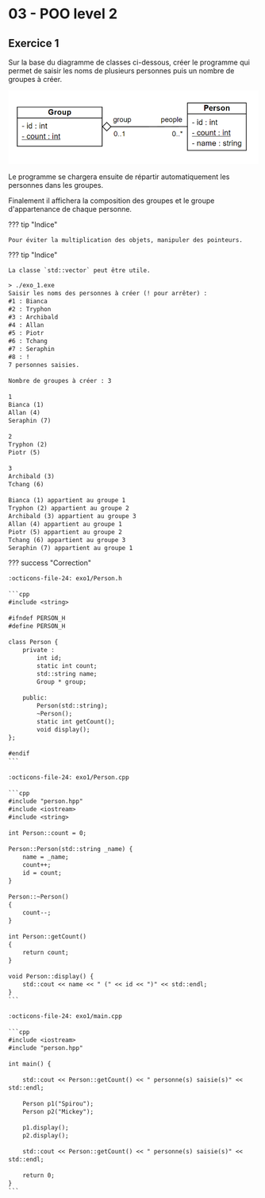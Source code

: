 # 03 - POO level 2

## Exercice 1

Sur la base du diagramme de classes ci-dessous, créer le programme qui permet de saisir les noms de plusieurs personnes puis un nombre de groupes à créer. 

![group_person.png](../images/cours/bts-2/30/group_person.png)

Le programme se chargera ensuite de répartir automatiquement les personnes dans les groupes. 

Finalement il affichera la composition des groupes et le groupe d'appartenance de chaque personne.

??? tip "Indice"
    
    Pour éviter la multiplication des objets, manipuler des pointeurs.
    
??? tip "Indice"
    
    La classe `std::vector` peut être utile.

```
> ./exo_1.exe
Saisir les noms des personnes à créer (! pour arrêter) :
#1 : Bianca
#2 : Tryphon
#3 : Archibald
#4 : Allan
#5 : Piotr
#6 : Tchang
#7 : Seraphin
#8 : !
7 personnes saisies.

Nombre de groupes à créer : 3

1
Bianca (1)
Allan (4)
Seraphin (7)

2
Tryphon (2)
Piotr (5)

3
Archibald (3)
Tchang (6)

Bianca (1) appartient au groupe 1
Tryphon (2) appartient au groupe 2
Archibald (3) appartient au groupe 3
Allan (4) appartient au groupe 1
Piotr (5) appartient au groupe 2
Tchang (6) appartient au groupe 3
Seraphin (7) appartient au groupe 1
```

??? success "Correction"

    :octicons-file-24: exo1/Person.h

    ```cpp
    #include <string>

    #ifndef PERSON_H
    #define PERSON_H

    class Person {
        private :
            int id;
            static int count;
            std::string name;
            Group * group;

        public:
            Person(std::string);
            ~Person();
            static int getCount();
            void display();
    };

    #endif
    ```

    :octicons-file-24: exo1/Person.cpp

    ```cpp
    #include "person.hpp"
    #include <iostream>
    #include <string>

    int Person::count = 0;

    Person::Person(std::string _name) {
        name = _name;
        count++;
        id = count;
    }

    Person::~Person()
    {
        count--;
    }

    int Person::getCount()
    {
        return count;
    }

    void Person::display() {
        std::cout << name << " (" << id << ")" << std::endl;
    }
    ```

    :octicons-file-24: exo1/main.cpp

    ```cpp
    #include <iostream>
    #include "person.hpp"

    int main() {

        std::cout << Person::getCount() << " personne(s) saisie(s)" << std::endl;

        Person p1("Spirou");
        Person p2("Mickey");

        p1.display();
        p2.display();

        std::cout << Person::getCount() << " personne(s) saisie(s)" << std::endl;

        return 0;
    }
    ```

